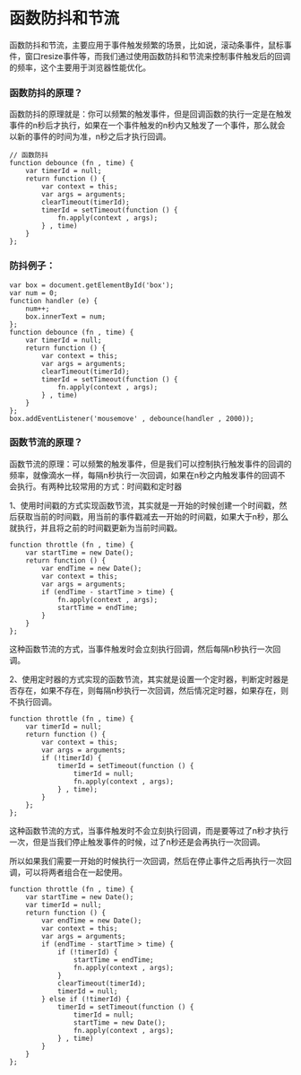 # 函数防抖和节流
函数防抖和节流，主要应用于事件触发频繁的场景，比如说，滚动条事件，鼠标事件，窗口resize事件等，而我们通过使用函数防抖和节流来控制事件触发后的回调的频率，这个主要用于浏览器性能优化。
### 函数防抖的原理？
函数防抖的原理就是：你可以频繁的触发事件，但是回调函数的执行一定是在触发事件的n秒后才执行，如果在一个事件触发的n秒内又触发了一个事件，那么就会以新的事件的时间为准，n秒之后才执行回调。

```
// 函数防抖
function debounce (fn , time) {
	var timerId = null;
	return function () {
		var context = this;
		var args = arguments;
		clearTimeout(timerId);
		timerId = setTimeout(function () {
			fn.apply(context , args);
		} , time)
	}
};
```
### 防抖例子：
```
var box = document.getElementById('box');
var num = 0;
function handler (e) {
	num++;
	box.innerText = num;
};
function debounce (fn , time) {
	var timerId = null;
	return function () {
		var context = this;
		var args = arguments;
		clearTimeout(timerId);
		timerId = setTimeout(function () {
			fn.apply(context , args);
		} , time)
	}
};
box.addEventListener('mousemove' , debounce(handler , 2000));
```
### 函数节流的原理？
函数节流的原理：可以频繁的触发事件，但是我们可以控制执行触发事件的回调的频率，就像滴水一样，每隔n秒执行一次回调，如果在n秒之内触发事件的回调不会执行。有两种比较常用的方式：时间戳和定时器

1、使用时间戳的方式实现函数节流，其实就是一开始的时候创建一个时间戳，然后获取当前的时间戳，用当前的事件戳减去一开始的时间戳，如果大于n秒，那么就执行，并且将之前的时间戳更新为当前时间戳。
```
function throttle (fn , time) {
	var startTime = new Date();
	return function () {
		var endTime = new Date();
		var context = this;
		var args = arguments;
		if (endTime - startTime > time) {
			fn.apply(context , args);
			startTime = endTime;
		}
	}
};
```
这种函数节流的方式，当事件触发时会立刻执行回调，然后每隔n秒执行一次回调。

2、使用定时器的方式实现的函数节流，其实就是设置一个定时器，判断定时器是否存在，如果不存在，则每隔n秒执行一次回调，然后情况定时器，如果存在，则不执行回调。

```
function throttle (fn , time) {
	var timerId = null;
	return function () {
		var context = this;
		var args = arguments;
		if (!timerId) {
			timerId = setTimeout(function () {
				timerId = null;
				fn.apply(context , args);
			} , time);
		}
	};
};
```
这种函数节流的方式，当事件触发时不会立刻执行回调，而是要等过了n秒才执行一次，但是当我们停止触发事件的时候，过了n秒还是会再执行一次回调。

所以如果我们需要一开始的时候执行一次回调，然后在停止事件之后再执行一次回调，可以将两者组合在一起使用。

```
function throttle (fn , time) {
	var startTime = new Date();
	var timerId = null;
	return function () {
		var endTime = new Date();
		var context = this;
		var args = arguments;
		if (endTime - startTime > time) {
			if (!timerId) {
				startTime = endTime;
				fn.apply(context , args);
			}
			clearTimeout(timerId);
			timerId = null;
		} else if (!timerId) {
			timerId = setTimeout(function () {
				timerId = null;
				startTime = new Date();
				fn.apply(context , args);
			} , time)
		}
	}
};
```